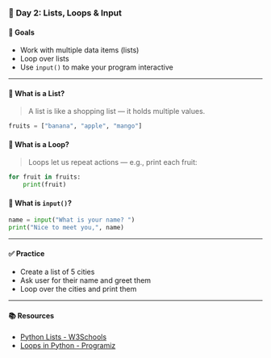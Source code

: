 ### 📅 **Day 2: Lists, Loops & Input**

#### 🎯 Goals

* Work with multiple data items (lists)
* Loop over lists
* Use `input()` to make your program interactive

---

#### 🧠 What is a List?

> A list is like a shopping list — it holds multiple values.

```python
fruits = ["banana", "apple", "mango"]
```

#### 🔄 What is a Loop?

> Loops let us repeat actions — e.g., print each fruit:

```python
for fruit in fruits:
    print(fruit)
```

#### 🧍 What is `input()`?

```python
name = input("What is your name? ")
print("Nice to meet you,", name)
```

---

#### ✅ Practice

* Create a list of 5 cities
* Ask user for their name and greet them
* Loop over the cities and print them

---

#### 📚 Resources

* [Python Lists - W3Schools](https://www.w3schools.com/python/python_lists.asp)
* [Loops in Python - Programiz](https://www.programiz.com/python-programming/for-loop)

